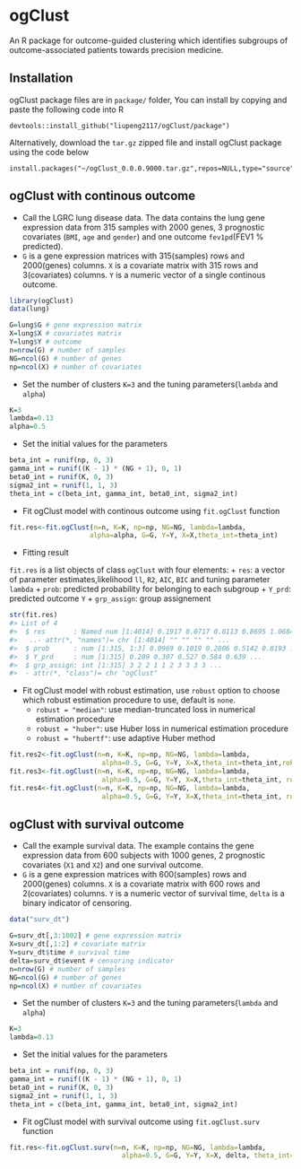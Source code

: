 # ogClust
An R package for outcome-guided clustering which identifies subgroups of outcome-associated patients towards precision medicine. 

## Installation
ogClust package files are in `package/` folder, You can install by copying and paste the following code into R

```
devtools::install_github("liupeng2117/ogClust/package")
```

Alternatively, download the `tar.gz` zipped file and install ogClust package using the code below

```
install.packages("~/ogClust_0.0.0.9000.tar.gz",repos=NULL,type="source")
```

## ogClust with continous outcome 
* Call the LGRC lung disease data. The data contains the lung gene expression data from 315 samples with 2000 genes, 3 prognostic covariates (`BMI`, `age` and `gender`) and one outcome `fev1pd`(FEV1 % predicted).
* `G` is a gene expression matrices with 315(samples) rows and 2000(genes) columns. `X` is a covariate matrix with 315 rows and 3(covariates) columns. `Y` is a numeric vector of a single continous outcome.

```r
library(ogClust)
data(lung)

G=lung$G # gene expression matrix
X=lung$X # covariates matrix
Y=lung$Y # outcome
n=nrow(G) # number of samples
NG=ncol(G) # number of genes
np=ncol(X) # number of covariates
```
   
* Set the number of clusters `K=3` and the tuning parameters(`lambda` and `alpha`)

```r
K=3
lambda=0.13
alpha=0.5
```

* Set the initial values for the parameters

```r
beta_int = runif(np, 0, 3)
gamma_int = runif((K - 1) * (NG + 1), 0, 1)
beta0_int = runif(K, 0, 3)
sigma2_int = runif(1, 1, 3)
theta_int = c(beta_int, gamma_int, beta0_int, sigma2_int)
``` 
    
* Fit ogClust model with continous outcome using `fit.ogClust` function
 
```r
fit.res<-fit.ogClust(n=n, K=K, np=np, NG=NG, lambda=lambda, 
                    alpha=alpha, G=G, Y=Y, X=X,theta_int=theta_int)
``` 

* Fitting result

`fit.res` is a list objects of class `ogClust` with four elements:
    + `res`: a vector of parameter estimates,likelihood `ll`, `R2`, `AIC`, `BIC` and tuning parameter `lambda`
    + `prob`: predicted probability for belonging to each subgroup
    + `Y_prd`: predicted outcome `Y`
    + `grp_assign`: group assignement

```r
str(fit.res)
#> List of 4
#>  $ res       : Named num [1:4014] 0.1917 0.0717 0.0113 0.8695 1.0684 ...
#>   ..- attr(*, "names")= chr [1:4014] "" "" "" "" ...
#>  $ prob      : num [1:315, 1:3] 0.0969 0.1019 0.2806 0.5142 0.8193 ...
#>  $ Y_prd     : num [1:315] 0.289 0.307 0.527 0.584 0.639 ...
#>  $ grp_assign: int [1:315] 3 2 2 1 1 2 3 3 3 3 ...
#>  - attr(*, "class")= chr "ogClust"
```
 
* Fit ogClust model with robust estimation, use `robust` option to choose which robust estimation procedure to use, default is `none`.
    + `robust = "median"`: use median-truncated loss in numerical estimation procedure 
    + `robust = "huber"`: use Huber loss in numerical estimation procedure 
    + `robust = "hubertf"`: use adaptive Huber method
 
```r
fit.res2<-fit.ogClust(n=n, K=K, np=np, NG=NG, lambda=lambda,
                       alpha=0.5, G=G, Y=Y, X=X,theta_int=theta_int,robust = "median")
fit.res3<-fit.ogClust(n=n, K=K, np=np, NG=NG, lambda=lambda,
                       alpha=0.5, G=G, Y=Y, X=X,theta_int=theta_int, robust ="huber",tau=4.345)
fit.res4<-fit.ogClust(n=n, K=K, np=np, NG=NG, lambda=lambda,
                       alpha=0.5, G=G, Y=Y, X=X,theta_int=theta_int, robust="hubertf")
```

## ogClust with survival outcome
* Call the example survival data. The example contains the gene expression data from 600 subjects with 1000 genes, 2 prognostic covariates (`X1` and `X2`) and one survival outcome.
* `G` is a gene expression matrices with 600(samples) rows and 2000(genes) columns. `X` is a covariate matrix with 600 rows and 2(covariates) columns. `Y` is a numeric vector of survival time, `delta` is a binary indicator of censoring.

```r
data("surv_dt")

G=surv_dt[,3:1002] # gene expression matrix
X=surv_dt[,1:2] # covariate matrix
Y=surv_dt$time # survival time 
delta=surv_dt$event # censoring indicator
n=nrow(G) # number of samples
NG=ncol(G) # number of genes
np=ncol(X) # number of covariates
```

* Set the number of clusters `K=3` and the tuning parameters(`lambda` and `alpha`)

```r
K=3
lambda=0.13
```

* Set the initial values for the parameters

```r
beta_int = runif(np, 0, 3)
gamma_int = runif((K - 1) * (NG + 1), 0, 1)
beta0_int = runif(K, 0, 3)
sigma2_int = runif(1, 1, 3)
theta_int = c(beta_int, gamma_int, beta0_int, sigma2_int)
```

* Fit ogClust model with survival outcome using `fit.ogClust.surv` function

```r
fit.res<-fit.ogClust.surv(n=n, K=K, np=np, NG=NG, lambda=lambda,
                            alpha=0.5, G=G, Y=Y, X=X, delta, theta_int=theta_int)
```
